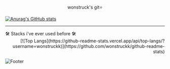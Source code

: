 <div align="center">  wonstruck's git⭐️ 


</div>

[![Anurag's GitHub stats](https://github-readme-stats.vercel.app/api?username=wonstruckk)](https://github.com/wonstruckk/github-readme-stats)

----------
<div> 🛠 Stacks i've ever used before 🛠 
  <div align="right">
[![Top Langs](https://github-readme-stats.vercel.app/api/top-langs/?username=wonstruckk)](https://github.com/wonstruckk/github-readme-stats)</div>
</div>

![Footer](https://capsule-render.vercel.app/api?type=waving&color=auto&height=200&section=footer)

<!--
**wonstruckk/wonstruckk** is a ✨ _special_ ✨ repository because its `README.md` (this file) appears on your GitHub profile.

Here are some ideas to get you started:

- 🔭 I’m currently working on ...
- 🌱 I’m currently learning ...
- 👯 I’m looking to collaborate on ...Cancel changes
- 🤔 I’m looking for help with ...
- 💬 Ask me about ...
- 📫 How to reach me: ...
- 😄 Pronouns: ...
- ⚡ Fun fact: ...
-->
